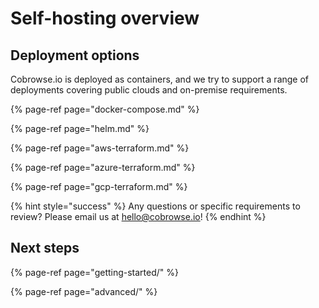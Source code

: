 # Self-hosting overview

## Deployment options

Cobrowse.io is deployed as containers, and we try to support a range of deployments covering public clouds and on-premise requirements. 

{% page-ref page="docker-compose.md" %}

{% page-ref page="helm.md" %}

{% page-ref page="aws-terraform.md" %}

{% page-ref page="azure-terraform.md" %}

{% page-ref page="gcp-terraform.md" %}

{% hint style="success" %}
Any questions or specific requirements to review? Please email us at [hello@cobrowse.io](mailto:hello@cobrowse.io)!
{% endhint %}

## Next steps

{% page-ref page="getting-started/" %}

{% page-ref page="advanced/" %}





